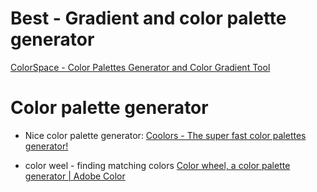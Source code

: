 
# Best - Gradient and color palette generator
[ColorSpace - Color Palettes Generator and Color Gradient Tool](https://mycolor.space/?hex=%23352F40&sub=1)

# Color palette generator
* Nice color palette generator:
[Coolors - The super fast color palettes generator!](https://coolors.co/)

* color weel - finding matching colors 
[Color wheel, a color palette generator | Adobe Color](https://color.adobe.com/create/color-wheel)
